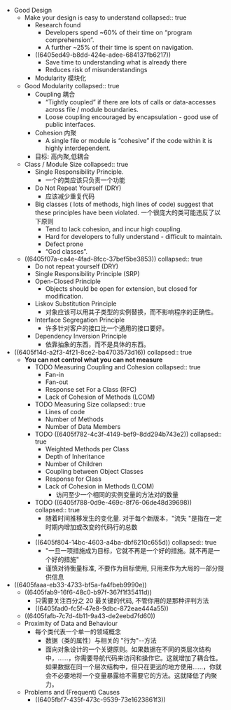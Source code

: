 - Good Design
	- Make your design is easy to understand
	  collapsed:: true
		- Research found
			- Developers spend ~60% of their time on “program comprehension”.
			- A further ~25% of their time is spent on navigation.
		- ((6405ed49-b8dd-424e-adee-684137fb6217))
			- Save time to understanding what is already there
			- Reduces risk of misunderstandings
		- Modularity 模块化
	- Good Modularity
	  collapsed:: true
		- Coupling 耦合
			- “Tightly coupled” if there are lots of calls or data-accesses across file / module boundaries.
			- Loose coupling encouraged by encapsulation - good use of public interfaces.
		- Cohesion 内聚
			- A single file or module is “cohesive” if the code within it is highly interdependent.
		- 目标: 高内聚,低耦合
	- Class / Module Size
	  collapsed:: true
		- Single Responsibility Principle.
			- 一个的类应该只负责一个功能
		- Do Not Repeat Yourself (DRY)
			- 应该减少重复代码
		- Big classes ( lots of methods, high lines of code)  suggest that these principles have been violated.
		  一个很庞大的类可能违反了以下原则
			- Tend to lack cohesion, and incur high coupling.
			- Hard for developers to fully understand - difficult to maintain.
			- Defect prone
			- “God classes”.
	- ((6405f07a-ca4e-4fad-8fcc-37bef5be3853))
	  collapsed:: true
		- Do not repeat yourself (DRY)
		- Single Responsibility Principle (SRP)
		- Open-Closed Principle
			- Objects should be open for extension, but closed for modification.
		- Liskov Substitution Principle
			- 对象应该可以用其子类型的实例替换，而不影响程序的正确性。
		- Interface Segregation Principle
			- 许多针对客户的接口比一个通用的接口要好。
		- Dependency Inversion Principle
			- 依靠抽象的东西，而不是具体的东西。
- ((6405f14d-a2f3-4f21-8ce2-ba4703573d16))
  collapsed:: true
	- **You can not control what you can not measure**
		- TODO Measuring Coupling and Cohesion
		  collapsed:: true
			- Fan-in
			- Fan-out
			- Response set For a Class (RFC)
			- Lack of Cohesion of Methods (LCOM)
		- TODO Measuring Size
		  collapsed:: true
			- Lines of code
			- Number of Methods
			- Number of Data Members
		- TODO ((6405f782-4c3f-4149-bef9-8dd294b743e2))
		  collapsed:: true
			- Weighted Methods per Class
			- Depth of Inheritance
			- Number of Children
			- Coupling between Object Classes
			- Response for Class
			- Lack of Cohesion in Methods (LCOM)
				- 访问至少一个相同的实例变量的方法对的数量
		- TODO ((6405f788-0d9e-469c-8f76-06de48d39698))
		  collapsed:: true
			- 随着时间推移发生的变化量.  对于每个新版本，"流失 "是指在一定时期内增加或改变的代码行的总数
			-
		- ((6405f804-14bc-4603-a4ba-dbf6210c655d))
		  collapsed:: true
			- "一旦一项措施成为目标，它就不再是一个好的措施。就不再是一个好的措施"
			- 谨慎对待衡量标准, 不要作为目标使用, 只用来作为大局的一部分提供信息
- ((6405faaa-eb33-4733-bf5a-fa4fbeb9990e))
	- ((6405fab9-16f6-48c0-b97f-367f1f35411d))
		- 只需要关注百分之 20 最关键的代码, 不管你用的是那种评判方法
		- ((6405fad0-fc5f-47e8-9dbc-872eae444a55))
	- ((6405fafb-7c7d-4b11-9a43-de2eebd7fd60))
	- Proximity of Data and Behaviour
		- 每个类代表一个单一的领域概念
			- 数据（类的属性）与相关的 "行为"--方法
			- 面向对象设计的一个关键原则。如果数据在不同的类层次结构中，......，你需要导航代码来访问和操作它。这就增加了耦合性。如果数据在同一个层次结构中，但只在更远的地方使用......，你就会不必要地将一个变量暴露给不需要它的方法。这就降低了内聚力。
	- Problems and  (Frequent) Causes
		- ((6405fbf7-435f-473c-9539-73e1623861f3))